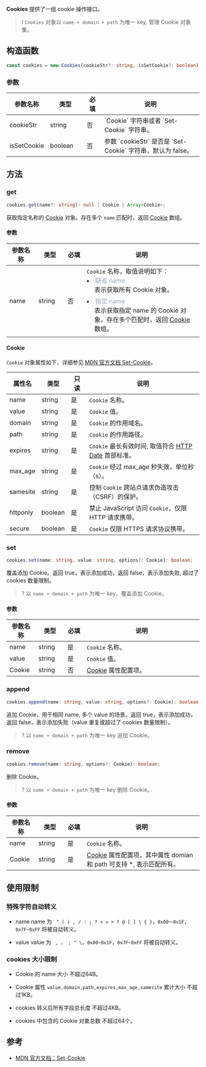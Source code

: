 **Cookies** 提供了一组 cookie 操作接口。

>! `Cookies` 对象以 `name + domain + path` 为唯一 key, 管理 Cookie 对象集。

## 构造函数
```typescript
const cookies = new Cookies(cookieStr?: string, isSetCookie?: boolean);
```

### 参数

<table>
  <thead>
    <tr>
      <th width="10%">参数名称</th>
      <th width="20%">类型</th>
      <th width="10%">必填</th>
      <th width="60%">说明</th>
    </tr>
  </thead>
  <tbody>
    <tr>
      <td>cookieStr</td>
      <td>string</td>
      <td>否</td>
      <td>`Cookie` 字符串或者 `Set-Cookie` 字符串。</td>
    </tr>
    <tr>
      <td>isSetCookie</td>
      <td>boolean</td>
      <td>否</td>
      <td>参数 `cookieStr` 是否是 `Set-Cookie` 字符串，默认为 false。</td>
    </tr>
  </tbody>
</table>

## 方法
### get
```typescript
cookies.get(name?: string): null | Cookie | Array<Cookie>;
```

获取指定名称的 [Cookie](#Cookie) 对象。存在多个 `name` 匹配时，返回 [Cookie](#Cookie) 数组。

#### 参数

<table>
  <thead>
    <tr>
      <th width="15%">参数名称</th>
      <th width="15%">类型</th>
      <th width="10%">必填</th>
      <th width="60%">说明</th>
    </tr>
  </thead>
  <tbody>
    <tr>
      <td>name</td>
      <td>string</td>
      <td>否</td>
      <td>
        <code>Cookie</code> 名称，取值说明如下：
        <li>
          <font color="#9ba6b7">缺省 name </font><br/>
          <div style="padding-left: 20px;padding-bottom: 6px">
            表示获取所有 Cookie 对象。
          </div> 
        </li>
        <li>
          <font color="#9ba6b7">指定 name </font><br/>
          <div style="padding-left: 20px;padding-bottom: 6px">
            表示获取指定 name 的 Cookie 对象，存在多个匹配时，返回 <a href="#Cookie">Cookie</a> 数组。
          </div> 
        </li>
      </td>
    </tr>
  </tbody>
</table>

#### Cookie[](id:Cookie)
`Cookie` 对象属性如下，详细参见 [MDN 官方文档 Set-Cookie](https://developer.mozilla.org/en-US/docs/Web/HTTP/Headers/Set-Cookie)。

<table>
	<thead>
		<tr>
			<th width="10%">属性名</th>
			<th width="15%">类型</th>
			<th width="10%">只读</th>
			<th width="65%">说明</th>
	</tr>
	</thead>
	<tbody>
		<tr>
			<td>name</td>
			<td>string</td>
			<td>是</td>
			<td><code>Cookie</code> 名称。</td>
		</tr>
    <tr>
			<td>value</td>
			<td>string</td>
			<td>是</td>
			<td><code>Cookie</code> 值。</td>
		</tr>
    <tr>
			<td>domain</td>
			<td>string</td>
			<td>是</td>
			<td><code>Cookie</code> 的作用域名。</td>
		</tr>
    <tr>
			<td>path</td>
			<td>string</td>
			<td>是</td>
			<td><code>Cookie</code> 的作用路径。</td>
		</tr>
    <tr>
			<td>expires</td>
			<td>string</td>
			<td>是</td>
			<td>
        <code>Cookie</code> 最长有效时间, 取值符合 <a href="https://developer.mozilla.org/en-US/docs/Web/HTTP/Headers/Date">HTTP Date</a> 首部标准。
      </td>
		</tr>
    <tr>
			<td>max_age</td>
			<td>string</td>
			<td>是</td>
			<td><code>Cookie</code> 经过 max_age 秒失效，单位秒（s）。</td>
		</tr>
    <tr>
			<td>samesite</td>
			<td>string</td>
			<td>是</td>
			<td>控制 <code>Cookie</code> 跨站点请求伪造攻击（CSRF）的保护。</td>
		</tr>
    <tr>
			<td>httponly</td>
			<td>boolean</td>
			<td>是</td>
			<td>禁止 JavaScript 访问 <code>Cookie</code>，仅限 HTTP 请求携带。</td>
		</tr>
    <tr>
			<td>secure</td>
			<td>boolean</td>
			<td>是</td>
			<td><code>Cookie</code> 仅限 HTTPS 请求协议携带。</td>
		</tr>
	</tbody>
</table>


### set
```typescript
cookies.set(name: string, value: string, options?: Cookie): boolean;
```

覆盖添加 Cookie。返回 true，表示添加成功，返回 false，表示添加失败, 超过了 cookies 数量限制。

>? 以 `name + domain + path` 为唯一 key，覆盖添加 Cookie。

#### 参数

<table>
  <thead>
    <tr>
      <th width="15%">参数名称</th>
      <th width="15%">类型</th>
      <th width="10%">必填</th>
      <th width="60%">说明</th>
    </tr>
  </thead>
  <tbody>
    <tr>
      <td>name</td>
      <td>string</td>
      <td>是</td>
      <td><code>Cookie</code> 名称。</td>
    </tr>
    <tr>
      <td>value</td>
      <td>string</td>
      <td>是</td>
      <td><code>Cookie</code> 值。</td>
    </tr>
    <tr>
      <td>Cookie</td>
      <td>string</td>
      <td>否</td>
      <td><a href="#Cookie">Cookie</a> 属性配置项。</td>
    </tr>
  </tbody>
</table>

### append
```typescript
cookies.append(name: string, value: string, options?: Cookie): boolean;
```

追加 Cookie，用于相同 name, 多个 value 的场景。返回 true，表示添加成功，返回 false，表示添加失败（value 重复或超过了 cookies 数量限制）。

>? 以 `name + domain + path` 为唯一 key 追加 Cookie。

### remove
```typescript
cookies.remove(name: string, options?: Cookie): boolean;
```

删除 Cookie。

>? 以 `name + domain + path` 为唯一 key 删除 Cookie。

#### 参数

<table>
  <thead>
    <tr>
      <th width="15%">参数名称</th>
      <th width="15%">类型</th>
      <th width="10%">必填</th>
      <th width="60%">说明</th>
    </tr>
  </thead>
  <tbody>
    <tr>
      <td>name</td>
      <td>string</td>
      <td>是</td>
      <td><code>Cookie</code> 名称。</td>
    </tr>
    <tr>
      <td>Cookie</td>
      <td>string</td>
      <td>是</td>
      <td>
        <a href="#Cookie">Cookie</a> 属性配置项，其中属性 domian 和 path 可支持 *, 表示匹配所有。
      </td>
    </tr>
  </tbody>
</table>

## 使用限制
### 特殊字符自动转义
- name
name 为 ` " ( ) , / : ; ? < = > ? @ [ ] \ { }`，`0x00～0x1F`， `0x7F~0xFF` 将被自动转义。

- value
value 为 ` , ， ; " \`，`0x00~0x1F`，`0x7F~0xFF` 将被自动转义。

### cookies 大小限制
- Cookie 的 name 大小
不超过64B。

- Cookie 属性 `value,domain,path,expires,max_age,samesite` 累计大小
不超过1KB。

- cookies 转义后所有字段总长度
不超过4KB。

- cookies 中包含的 Cookie 对象总数
不超过64个。

## 参考
- [MDN 官方文档：Set-Cookie](https://developer.mozilla.org/en-US/docs/Web/HTTP/Headers/Set-Cookie)
